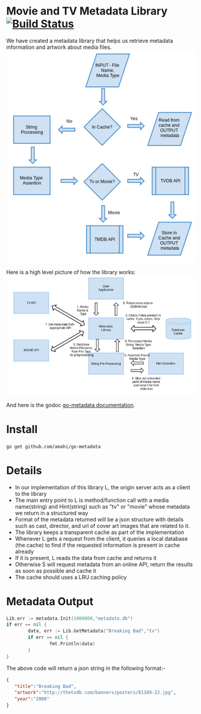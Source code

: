 Movie and TV Metadata Library [![Build Status](https://travis-ci.org/amahi/go-metadata.png?branch=master)](https://travis-ci.org/amahi/go-metadata)
==========
We have created a metadata library that helps us retrieve metadata information and artwork about media files.
![Metadata Flow](docs/img/metadata_flow.jpg)

Here is a high level picture of how the library works:
![Metadata Library Architecture](docs/img/metadata_server.jpg)

And here is the godoc [go-metadata documentation](http://godoc.org/github.com/amahi/go-metadata).

Install
=======
`go get github.com/amahi/go-metadata`

Details
=======
* In our implementation of this library L, the origin server acts as a client to the library
* The main entry point to L is method/function call with a media name(string) and Hint(string) such as "tv" or "movie" whose metadata we return in a structured way
* Format of the metadata returned will be a json structure with details such as cast, director, and url of cover art images that are related to it. 
* The library keeps a transparent cache as part of the implementation
* Whenever L gets a request from the client, it queries a local database (the cache) to find if the requested information is present in cache already
* If it is present, L reads the data from cache and returns it
* Otherwise S will request metadata from an online API, return the results as soon as possible and cache it
* The cache should uses a LRU caching policy

Metadata Output
============
```go
Lib,err := metadata.Init(1000000,"metadata.db")
if err == nil {
        data, err := Lib.GetMetadata("Breaking Bad","tv")
        if err == nil {
                fmt.Println(data)
        }
}
```

The above code will return a json string in the following format:-

```json
{
   "title":"Breaking Bad",
   "artwork":"http://thetvdb.com/banners/posters/81189-22.jpg",
   "year":"2008"
}
```

